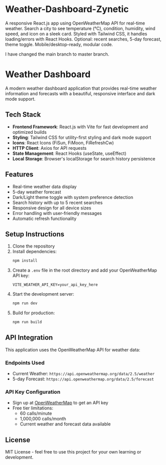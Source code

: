 # Weather-Dashboard-Zynetic
A responsive React.js app using OpenWeatherMap API for real-time weather. Search a city to see temperature (°C), condition, humidity, wind speed, and icon on a sleek card. Styled with Tailwind CSS, it handles loading/errors with React Hooks. Optional: recent searches, 5-day forecast, theme toggle. Mobile/desktop-ready, modular code.

I have changed the main branch to master branch.

# Weather Dashboard

A modern weather dashboard application that provides real-time weather information and forecasts with a beautiful, responsive interface and dark mode support.

## Tech Stack

- **Frontend Framework**: React.js with Vite for fast development and optimized builds
- **Styling**: Tailwind CSS for utility-first styling and dark mode support
- **Icons**: React Icons (FiSun, FiMoon, FiRefreshCw)
- **HTTP Client**: Axios for API requests
- **State Management**: React Hooks (useState, useEffect)
- **Local Storage**: Browser's localStorage for search history persistence

## Features

- Real-time weather data display
- 5-day weather forecast
- Dark/Light theme toggle with system preference detection
- Search history with up to 5 recent searches
- Responsive design for all device sizes
- Error handling with user-friendly messages
- Automatic refresh functionality

## Setup Instructions

1. Clone the repository
2. Install dependencies:
   ```bash
   npm install
   ```
3. Create a `.env` file in the root directory and add your OpenWeatherMap API key:
   ```env
   VITE_WEATHER_API_KEY=your_api_key_here
   ```
4. Start the development server:
   ```bash
   npm run dev
   ```
5. Build for production:
   ```bash
   npm run build
   ```

## API Integration

This application uses the OpenWeatherMap API for weather data:

### Endpoints Used

- Current Weather: `https://api.openweathermap.org/data/2.5/weather`
- 5-day Forecast: `https://api.openweathermap.org/data/2.5/forecast`

### API Key Configuration

- Sign up at [OpenWeatherMap](https://openweathermap.org/api) to get an API key
- Free tier limitations:
  - 60 calls/minute
  - 1,000,000 calls/month
  - Current weather and forecast data available

## License

MIT License - feel free to use this project for your own learning or development.
